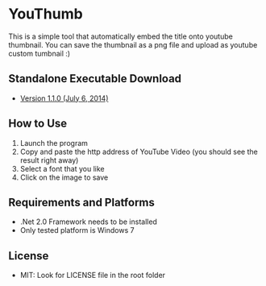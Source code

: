 YouThumb
========
This is a simple tool that automatically embed the title onto youtube thumbnail. You can save the thumbnail as a png file and upload as youtube custom tumbnail :)

Standalone Executable Download
------------------------------
* [Version 1.1.0 (July 6, 2014)](https://app.box.com/s/753oap5puv0h47n9vfyz6b426mu6ptcc)

How to Use
----------
1. Launch the program
2. Copy and paste the http address of YouTube Video (you should see the result right away)
3. Select a font that you like
4. Click on the image to save

Requirements and Platforms
--------------------------
* .Net 2.0 Framework needs to be installed
* Only tested platform is Windows 7

License
-------
* MIT: Look for LICENSE file in the root folder

